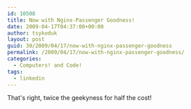 ```yaml
---
id: 10508
title: Now with Nginx-Passenger Goodness!
date: 2009-04-17T04:37:00+00:00
author: tsykoduk
layout: post
guid: 30/2009/04/17/now-with-nginx-passenger-goodness
permalink: /2009/04/17/now-with-nginx-passenger-goodness/
categories:
  - Computers! and Code!
tags:
  - linkedin
---
```

That's right, twice the geekyness for half the cost!